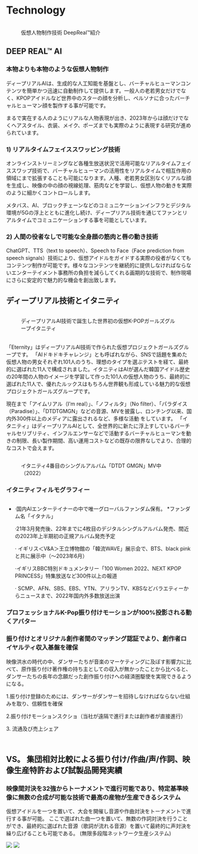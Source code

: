 # Technology

<figure><img src="../../.gitbook/assets/image (4) (1).png" alt=""><figcaption><p>仮想人物制作技術 DeepReal™紹介</p></figcaption></figure>

## **DEEP REAL**™ **AI**

### 本物よりも本物のような仮想人物制作

ディープリアルAIは、生成的な人工知能を基盤とし、バーチャルヒューマンコンテンツを簡単かつ迅速に自動制作して提供します。一般人の老若男女だけでなく、KPOPアイドルなど世界中のスターの顔を分析し、ペルソナに合ったバーチャルヒューマン顔を製作する事が可能です。

まるで実在する人のようにリアルな人物表現が出き、2023年からは顔だけでなくヘアスタイル、衣装、メイク、ポーズまでも実際のように表現する研究が進められています。

### 1) リアルタイムフェイススワッピング技術&#x20;

オンラインストリーミングなど各種生放送状況で活用可能なリアルタイムフェイススワップ技術で、バーチャルヒューマンの活用性をリアルタイムで相互作用の領域にまで拡張することも可能になります。人種、老若男女区別なくリアルな顔を生成し、映像の中の顔の視線処理、筋肉などを学習し、仮想人物の動きを実際のように細かくコントロールします。

メタバス、AI、ブロックチェーンなどのコミュニケーションインフラとデジタル環境が5Gの浮上とともに進化し続け、ディープリアル技術を通じてファンとリアルタイムでコミュニケーションする事を可能としています。

### 2) 人間の役者なしで可能な全身顔の筋肉と唇の動き技術

ChatGPT、TTS（text to speech）、Speech to Face（Face prediction from speech signals）技術により、仮想アイドルをガイドする実際の役者がなくてもコンテンツ制作が可能です。様々なコンテンツを継続的に提供しなければならないエンターテイメント事務所の負担を減らしてくれる画期的な技術で、制作現場にさらに安定的で魅力的な機会を創出致します。

## ディープリアル技術とイタニティ

<figure><img src="../../.gitbook/assets/image (1) (1) (1).png" alt=""><figcaption><p>ディープリアルAI技術で誕生した世界初の仮想K-POPガールズグループイタニティ<br></p></figcaption></figure>

\
「Eternity」はディープリアルAI技術で作られた仮想プロジェクトガールズグループです。 「AIドキドキチャレンジ」とも呼ばれながら、SNSで話題を集めた仮想人物の男女それぞれ101人のうち、理想のタイプを選ぶテストを経て、最終的に選ばれた11人で構成されました。イタニティはAIが選んだ韓国アイドル歴史の20年間の人物のイメージを学習して作った101人の仮想人物のうち、最終的に選ばれた11人で、優れたルックスはもちろん世界観も形成している魅力的な仮想プロジェクトガールズグループです。

現在まで「アイムリアル（I'm real）」、「ノフィルタ」（No filter）、「パラダイス（Paradise）」、「DTDTGMGN」などの音源、MVを披露し、ロンチング以来、国内外300件以上のメディアに露出されるなど、多様な活動 をしています。 「イタニティ」はディープリアルAIとして、全世界的に新たに浮上すしているバーチャルセリブリティ、インフルエンサーなどで活動するバーチャルヒューマンを動きの制限、長い製作期間、高い運用コストなどの既存の限界なしでより、合理的なコストで会えます。

<figure><img src="../../.gitbook/assets/image (2) (1).png" alt=""><figcaption><p>イタニティ4番目のシングルアルバム「DTDT GMGN」MV中（2022） </p></figcaption></figure>

### イタニティフィルモグラフィー

<figure><img src="../../.gitbook/assets/image (3) (1).png" alt=""><figcaption></figcaption></figure>

*   ·国内AIエンターテイナーの中で唯一グローバルファンダム保有。  \*ファンダム名「イタナル」

    &#x20;·21年3月発売後、22年までに4枚目のデジタルシングルアルバム発売、間近の2023年上半期初の正規アルバム発売予定

    · イギリス＜V\&A＞王立博物館の「韓流WAVE」展示会で、BTS、black pinkと共に展示中（～2023年6月）

    &#x20;·イギリスBBC特別ドキュメンタリー「100 Women 2022、NEXT KPOP PRINCESS」特集放送など300件以上の報道

    · SCMP、AFN、SBS、EBS、YTN、アリランTV、KBSなどバラエティーからニュースまで、2022年国内外多数放送出演&#x20;



### プロフェッショナルK-Pop振り付けモーションが100%投影される動くアバター

### 振り付けとオリジナル創作者間のマッチング認証でより、創作者ロイヤルティ収入基盤を確保



映像洪水の時代の中、ダンサーたちが音楽のマーケティングに及ぼす影響力に比べて、原作振り付け著作権の持ち主としての収入が無かったことから比べると、ダンサーたちの長年の念願だった創作振り付けへの経済圏駆使を実現できるようになる。



&#x20;1.振り付け登録のためには、ダンサーがダンサーを招待しなければならない仕組みを取り、信頼性を確保&#x20;

&#x20;2.振り付けモーションスクショ（当社が遠隔で進行または創作者が直接進行）

&#x20; 3\. 流通及び売上シェア

<div>

<figure><img src="../../.gitbook/assets/onlydancerinvted.png" alt=""><figcaption></figcaption></figure>

 

<figure><img src="../../.gitbook/assets/registered (1).png" alt=""><figcaption></figcaption></figure>

</div>

&#x20;

## VS。 集団相対比較による振り付け/作曲/声/作詞、映像生産特許および試製品開発実績

### 映像間対決を32強からトーナメントで進行可能であり、特定基準映像に無数の合成が可能な技術で最高の産物が生産できるシステム

仮想アイドルを一つを置いて、大会を開催し音源や作曲対決をトーナメントで進行する事が可能。 ここで選ばれた曲一つを置いて、無数の作詞対決を行うことができ、最終的に選ばれた音源（歌詞が流れる音源）を置いて最終的に声対決を繰り広げることも可能である。 (無限多段階ネットワーク生産システム)

![](<../../.gitbook/assets/image (3) (2).png>) ![](<../../.gitbook/assets/image (1) (1).png>)
